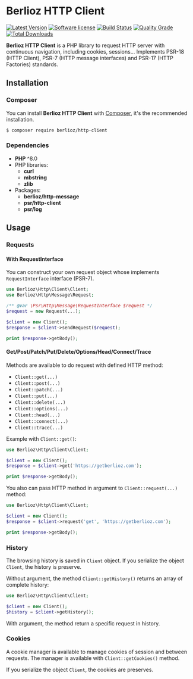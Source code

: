 # Berlioz HTTP Client

[![Latest Version](https://img.shields.io/packagist/v/berlioz/http-client.svg?style=flat-square)](https://github.com/BerliozFramework/HttpClient/releases)
[![Software license](https://img.shields.io/github/license/BerliozFramework/HttpClient.svg?style=flat-square)](https://github.com/BerliozFramework/HttpClient/blob/2.x/LICENSE)
[![Build Status](https://img.shields.io/github/workflow/status/BerliozFramework/HttpClient/Tests/2.x)](https://github.com/BerliozFramework/HttpClient/actions/workflows/tests.yml?query=branch%3A2.x)
[![Quality Grade](https://img.shields.io/codacy/grade/3e9df26a706d4ac285e1a49176665751/2.x.svg?style=flat-square)](https://app.codacy.com/gh/BerliozFramework/HttpClient)
[![Total Downloads](https://img.shields.io/packagist/dt/berlioz/http-client.svg?style=flat-square)](https://packagist.org/packages/berlioz/http-client)

**Berlioz HTTP Client** is a PHP library to request HTTP server with continuous navigation, including cookies, sessions...
Implements PSR-18 (HTTP Client), PSR-7 (HTTP message interfaces) and PSR-17 (HTTP Factories) standards.

## Installation

### Composer

You can install **Berlioz HTTP Client** with [Composer](https://getcomposer.org/), it's the recommended installation.

```bash
$ composer require berlioz/http-client
```

### Dependencies

- **PHP** ^8.0
- PHP libraries:
  - **curl**
  - **mbstring**
  - **zlib**
- Packages:
  - **berlioz/http-message**
  - **psr/http-client**
  - **psr/log**

## Usage

### Requests

#### With RequestInterface

You can construct your own request object whose implements `RequestInterface` interface (PSR-7).

```php
use Berlioz\Http\Client\Client;
use Berlioz\Http\Message\Request;

/** @var \Psr\Http\Message\RequestInterface $request */
$request = new Request(...);

$client = new Client();
$response = $client->sendRequest($request);

print $response->getBody();
```

#### Get/Post/Patch/Put/Delete/Options/Head/Connect/Trace

Methods are available to do request with defined HTTP method:

- `Client::get(...)`
- `Client::post(...)`
- `Client::patch(...)`
- `Client::put(...)`
- `Client::delete(...)`
- `Client::options(...)`
- `Client::head(...)`
- `Client::connect(...)`
- `Client::trace(...)`

Example with `Client::get()`:

```php
use Berlioz\Http\Client\Client;

$client = new Client();
$response = $client->get('https://getberlioz.com');

print $response->getBody();
```

You also can pass HTTP method in argument to `Client::request(...)` method:

```php
use Berlioz\Http\Client\Client;

$client = new Client();
$response = $client->request('get', 'https://getberlioz.com');

print $response->getBody();
```

### History

The browsing history is saved in `Client` object.
If you serialize the object `Client`, the history is preserve.

Without argument, the method `Client::getHistory()` returns an array of complete history:

```php
use Berlioz\Http\Client\Client;

$client = new Client();
$history = $client->getHistory();
```

With argument, the method return a specific request in history.

### Cookies

A cookie manager is available to manage cookies of session and between requests.
The manager is available with `Client::getCookies()` method.

If you serialize the object `Client`, the cookies are preserves.